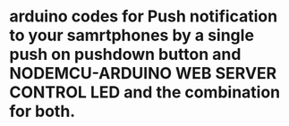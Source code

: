 # arduino codes for  Push notification to your samrtphones by a single push on pushdown button and NODEMCU-ARDUINO WEB SERVER CONTROL LED and the combination for both.
